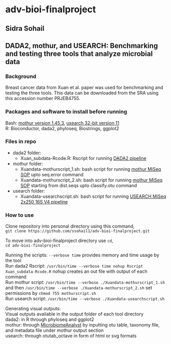 # adv-bioi-finalproject
## Sidra Sohail 
## DADA2, mothur, and USEARCH: Benchmarking and testing three tools that analyze microbial data
### Background
Breast cancer data from Xuan et al. paper was used for benchmarking and testing the three tools. This data can be downloaded from the SRA using this accession number PRJEB4755.
### Packages and software to install before running
Bash: [mothur version 1.45.3](https://github.com/mothur/mothur/releases/tag/v1.45.3), [usearch 32-bit version 11](https://www.drive5.com/usearch/download.html)  
R: Bioconductor, dada2, phyloseq, Biostrings, ggplot2

### Files in repo
- dada2 folder:
  - Xuan_subdata-Rcode.R: Rscript for running [DADA2 pipeline](https://benjjneb.github.io/dada2/tutorial_1_8.html)
- mothur folder:
  - Xuandata-mothurscript_1.sh: bash script for running [mothur MiSeq SOP](https://mothur.org/wiki/miseq_sop/) upto seq.error command
  - Xuandata-mothurscript_2.sh: bash script for running [mothur MiSeq SOP](https://mothur.org/wiki/miseq_sop/) starting from dist.seqs upto classify.otu command
- usearch folder:
  - Xuandata-usearchscript.sh: bash script for running [USEARCH MiSeq 2x250 16S V4 pipeline](https://drive5.com/usearch/manual/ex_miseq.html)

### How to use
Clone repository into personal directory using this command,  
`git clone https://github.com/ssohail1/adv-bioi-finalproject.git`

To move into adv-bioi-finalproject directory use `cd`,  
`cd adv-bioi-finalproject`

Running the scripts: `--verbose time` provides memory and time usage by the tool  
Run dada2 Rscript: `/usr/bin/time --verbose time nohup Rscript Xuan_subdata-Rcode.R` nohup creates an out file with output of each command  
Run mothur script: `/usr/bin/time --verbose ./Xuandata-mothurscript_1.sh` and then `/usr/bin/time --verbose ./Xuandata-mothurscript_2.sh` set permissions by `chmod 755 mothurscript.sh`  
Run usearch script: `/usr/bin/time --verbose ./Xuandata-usearchscript.sh`  

Generating visual outputs:  
Visual outputs available in the output folder of each tool directory  
dada2: in R through phyloseq and ggplot2  
mothur: through [MicrobiomeAnalyst](https://www.microbiomeanalyst.ca/MicrobiomeAnalyst/upload/OtuUploadView.xhtml) by inputting otu table, taxonomy file, and metadata file under mothur output section  
usearch: through otutab_octave in form of html or svg formats
